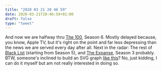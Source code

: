 ```yaml
---
title: "2020 03 21 20 46 59"
date: 2020-03-21T20:46:59+01:00
draft: false
type: "tweet"
---
```


And now we are halfway thru [The 100](<https://en.wikipedia.org/wiki/The_100_(TV_series)>), Season 6. Mostly delayed because, you know, Apple TV, but it's right on the point and far less depressing than the news we are served every day after all. Next in the radar: The rest of [Black List](<https://en.wikipedia.org/wiki/The_Blacklist_(TV_series)>) (starting from Season 5), and [The Expanse](<https://en.wikipedia.org/wiki/The_Expanse_(TV_series)>), Season 3 probably. BTW, someone's inclined to build an SVG graph [like this](https://leancrew.com/all-this/2020/03/daily-updated-covid-19-cases/)? No, just kidding, I can do it myself but am not really interested in doing so.
